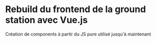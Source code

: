 # Rebuild du frontend de la ground station avec Vue.js

Création de components à partir du JS pure utilisé jusqu'à maintenant

